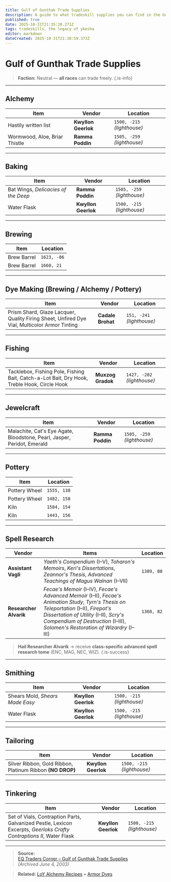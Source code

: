 ```yaml
---
title: Gulf of Gunthak Trade Supplies
description: A guide to what tradeskill supplies you can find in the Gulf of Gunthak
published: true
date: 2025-10-31T21:35:20.271Z
tags: tradeskills, the legacy of ykesha
editor: markdown
dateCreated: 2025-10-31T21:30:59.373Z
---
```


# Gulf of Gunthak Trade Supplies
>**Faction:** Neutral — **all races** can trade freely.
{.is-info}
---

## Alchemy

| Item | Vendor | Location |
|------|--------|----------|
| Hastily written list | **Kwyllon Geerlok** | `1500, -215` *(lighthouse)* |
| Wormwood, Aloe, Briar Thistle | **Ramma Poddin** | `1505, -259` *(lighthouse)* |

---

## Baking

| Item | Vendor | Location |
|------|--------|----------|
| Bat Wings, *Delicacies of the Deep* | **Ramma Poddin** | `1505, -259` *(lighthouse)* |
| Water Flask | **Kwyllon Geerlok** | `1500, -215` *(lighthouse)* |

---

## Brewing

| Item | Location |
|------|----------|
| Brew Barrel | `1623, -86` |
| Brew Barrel | `1660, 21` |

---

## Dye Making (Brewing / Alchemy / Pottery)

| Item | Vendor | Location |
|------|--------|----------|
| Prism Shard, Glaze Lacquer, Quality Firing Sheet, Unfired Dye Vial, Multicolor Armor Tinting | **Cadale Brohat** | `151, -241` *(lighthouse)* |

---

## Fishing

| Item | Vendor | Location |
|------|--------|----------|
| Tacklebox, Fishing Pole, Fishing Bait, Catch-a-Lot Bait, Dry Hook, Treble Hook, Circle Hook | **Muxzog Gradok** | `1427, -202` *(lighthouse)* |

---

## Jewelcraft

| Item | Vendor | Location |
|------|--------|----------|
| Malachite, Cat's Eye Agate, Bloodstone, Pearl, Jasper, Peridot, Emerald | **Ramma Poddin** | `1505, -259` *(lighthouse)* |

---

## Pottery

| Item | Location |
|------|----------|
| Pottery Wheel | `1555, 138` |
| Pottery Wheel | `1482, 158` |
| Kiln | `1584, 154` |
| Kiln | `1443, 156` |

---

## Spell Research

| Vendor | Items | Location |
|--------|-------|----------|
| **Assistant Vagli** | *Yaeth's Compendium* (I–V), *Toharon's Memoirs*, *Keri's Dissertations*, *Zeannor's Thesis*, *Advanced Teachings of Magus Walnan* (I–VII) | `1389, 80` |
| **Researcher Alvarik** | *Fecae's Memoir* (I–IV), *Fecae's Advanced Memoir* (I–II), *Fecae's Animation Study*, *Tyrn's Thesis on Teleportation* (I–II), *Firepot's Dissertation of Utility* (I–II), *Scry's Compendium of Destruction* (I–III), *Solomen's Restoration of Wizardry* (I–III) | `1368, 82` |

>**Hail Researcher Alvarik** → receive **class-specific advanced spell research tome** (ENC, MAG, NEC, WIZ).
{.is-success}
---

## Smithing

| Item | Vendor | Location |
|------|--------|----------|
| Shears Mold, *Shears Made Easy* | **Kwyllon Geerlok** | `1500, -215` *(lighthouse)* |
| Water Flask | **Kwyllon Geerlok** | `1500, -215` *(lighthouse)* |

---

## Tailoring

| Item | Vendor | Location |
|------|--------|----------|
| Silver Ribbon, Gold Ribbon, Platinum Ribbon **(NO DROP)** | **Kwyllon Geerlok** | `1500, -215` *(lighthouse)* |

---

## Tinkering

| Item | Vendor | Location |
|------|--------|----------|
| Set of Vials, Contraption Parts, Galvanized Pestle, Lexicon Excerpts, *Geerloks Crafty Contraptions II*, Water Flask | **Kwyllon Geerlok** | `1500, -215` *(lighthouse)* |

---

> **Source:**  
> [EQ Traders Corner – Gulf of Gunthak Trade Supplies](https://web.archive.org/web/20030604100412/http://www.eqtraders.com/location/gunthak.htm)  
> *(Archived June 4, 2003)*

> **Related:** [LoY Alchemy Recipes](/expansions/the_legacy_of_ykesha/tradeskills/alchemy) • [Armor Dyes](LoY-Alchemy-Recipes#armor-dyes)